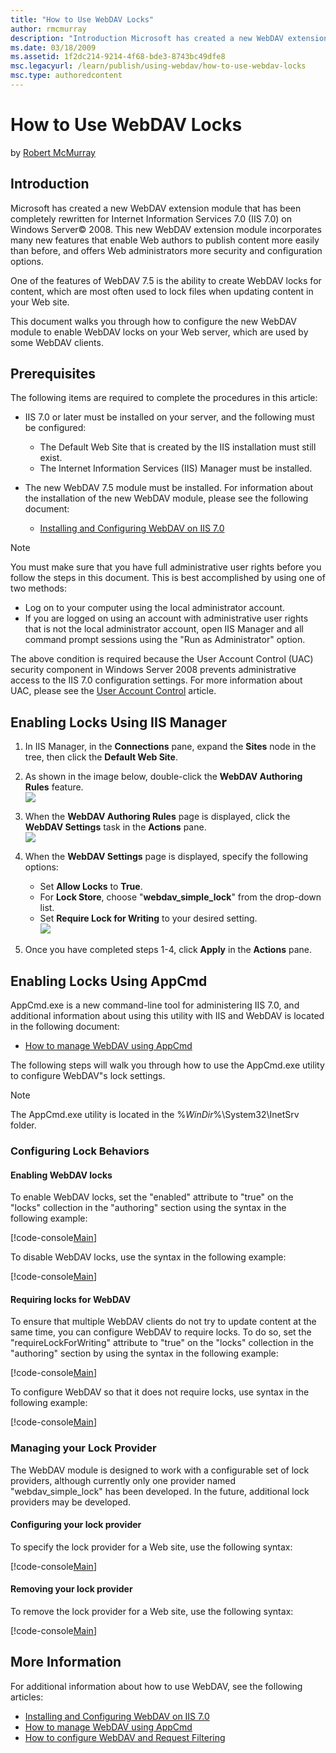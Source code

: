 ```yaml
---
title: "How to Use WebDAV Locks"
author: rmcmurray
description: "Introduction Microsoft has created a new WebDAV extension module that has been completely rewritten for Internet Information Services 7.0 (IIS 7.0) on Window..."
ms.date: 03/18/2009
ms.assetid: 1f2dc214-9214-4f68-bde3-8743bc49dfe8
msc.legacyurl: /learn/publish/using-webdav/how-to-use-webdav-locks
msc.type: authoredcontent
---
```

# How to Use WebDAV Locks

by [Robert McMurray](https://github.com/rmcmurray)

<a id="00"></a>

## Introduction

Microsoft has created a new WebDAV extension module that has been completely rewritten for Internet Information Services 7.0 (IIS 7.0) on Windows Server© 2008. This new WebDAV extension module incorporates many new features that enable Web authors to publish content more easily than before, and offers Web administrators more security and configuration options.

One of the features of WebDAV 7.5 is the ability to create WebDAV locks for content, which are most often used to lock files when updating content in your Web site.

This document walks you through how to configure the new WebDAV module to enable WebDAV locks on your Web server, which are used by some WebDAV clients.

## Prerequisites

The following items are required to complete the procedures in this article:

- IIS 7.0 or later must be installed on your server, and the following must be configured:

  - The Default Web Site that is created by the IIS installation must still exist.
  - The Internet Information Services (IIS) Manager must be installed.
- The new WebDAV 7.5 module must be installed. For information about the installation of the new WebDAV module, please see the following document:

  - [Installing and Configuring WebDAV on IIS 7.0](https://go.microsoft.com/fwlink/?LinkId=105146)

> [!NOTE]
> You must make sure that you have full administrative user rights before you follow the steps in this document. This is best accomplished by using one of two methods:

- Log on to your computer using the local administrator account.
- If you are logged on using an account with administrative user rights that is not the local administrator account, open IIS Manager and all command prompt sessions using the "Run as Administrator" option.

The above condition is required because the User Account Control (UAC) security component in Windows Server 2008 prevents administrative access to the IIS 7.0 configuration settings. For more information about UAC, please see the [User Account Control](https://go.microsoft.com/fwlink/?LinkId=113664) article.

<a id="#01"></a>

## Enabling Locks Using IIS Manager

1. In IIS Manager, in the **Connections** pane, expand the **Sites** node in the tree, then click the **Default Web Site**.
2. As shown in the image below, double-click the **WebDAV Authoring Rules** feature.  
    ![](how-to-use-webdav-locks/_static/image2.jpg)
3. When the **WebDAV Authoring Rules** page is displayed, click the **WebDAV Settings** task in the **Actions** pane.  
    ![](how-to-use-webdav-locks/_static/image4.jpg)
4. When the **WebDAV Settings** page is displayed, specify the following options:

    - Set **Allow Locks** to **True**.
    - For **Lock Store**, choose "**webdav\_simple\_lock**" from the drop-down list.
    - Set **Require Lock for Writing** to your desired setting.  
        ![](how-to-use-webdav-locks/_static/image6.jpg)
5. Once you have completed steps 1-4, click **Apply** in the **Actions** pane.

<a id="#02"></a>

## Enabling Locks Using AppCmd

AppCmd.exe is a new command-line tool for administering IIS 7.0, and additional information about using this utility with IIS and WebDAV is located in the following document:

- [How to manage WebDAV using AppCmd](https://go.microsoft.com/fwlink/?LinkId=108319)

The following steps will walk you through how to use the AppCmd.exe utility to configure WebDAV"s lock settings.

> [!NOTE]
> The AppCmd.exe utility is located in the %*WinDir*%\System32\InetSrv folder.

### Configuring Lock Behaviors

#### Enabling WebDAV locks

To enable WebDAV locks, set the "enabled" attribute to "true" on the "locks" collection in the "authoring" section using the syntax in the following example:

[!code-console[Main](how-to-use-webdav-locks/samples/sample1.cmd)]

To disable WebDAV locks, use the syntax in the following example:

[!code-console[Main](how-to-use-webdav-locks/samples/sample2.cmd)]

#### Requiring locks for WebDAV

To ensure that multiple WebDAV clients do not try to update content at the same time, you can configure WebDAV to require locks. To do so, set the "requireLockForWriting" attribute to "true" on the "locks" collection in the "authoring" section by using the syntax in the following example:

[!code-console[Main](how-to-use-webdav-locks/samples/sample3.cmd)]

To configure WebDAV so that it does not require locks, use syntax in the following example:

[!code-console[Main](how-to-use-webdav-locks/samples/sample4.cmd)]

### Managing your Lock Provider

The WebDAV module is designed to work with a configurable set of lock providers, although currently only one provider named "webdav\_simple\_lock" has been developed. In the future, additional lock providers may be developed.

#### Configuring your lock provider

To specify the lock provider for a Web site, use the following syntax:

[!code-console[Main](how-to-use-webdav-locks/samples/sample5.cmd)]

#### Removing your lock provider

To remove the lock provider for a Web site, use the following syntax:

[!code-console[Main](how-to-use-webdav-locks/samples/sample6.cmd)]

## More Information

For additional information about how to use WebDAV, see the following articles:

- [Installing and Configuring WebDAV on IIS 7.0](https://go.microsoft.com/fwlink/?LinkId=105146)
- [How to manage WebDAV using AppCmd](https://go.microsoft.com/fwlink/?LinkId=108319)
- [How to configure WebDAV and Request Filtering](https://go.microsoft.com/fwlink/?LinkId=108321)
